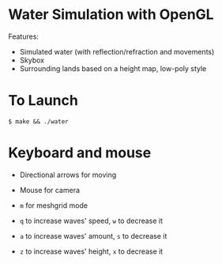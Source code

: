# Water Simulation with OpenGL

Features:

- Simulated water (with reflection/refraction and movements)
- Skybox
- Surrounding lands based on a height map, low-poly style

# To Launch

```
$ make && ./water
```

# Keyboard and mouse

- Directional arrows for moving
- Mouse for camera

- `m` for meshgrid mode
- `q` to increase waves' speed, `w` to decrease it
- `a` to increase waves' amount, `s` to decrease it
- `z` to increase waves' height, `x` to decrease it

